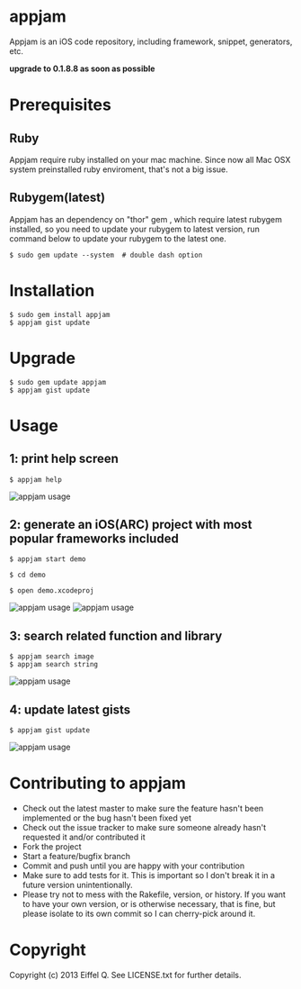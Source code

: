 appjam
=======
Appjam is an iOS code repository, including framework, snippet, generators, etc.

**upgrade to 0.1.8.8 as soon as possible**

Prerequisites
=======
Ruby
-------
Appjam require ruby installed on your mac machine. Since now all Mac OSX system preinstalled ruby enviroment, that's not a big issue. 

Rubygem(latest)
-------
Appjam has an dependency on "thor" gem , which require latest rubygem installed, so you need to update your rubygem to latest version, run command below to update your rubygem to the latest one.

	$ sudo gem update --system  # double dash option

Installation
=======
	$ sudo gem install appjam
	$ appjam gist update
	
Upgrade
=======
	$ sudo gem update appjam 
	$ appjam gist update	

Usage
=======

1: print help screen
-------
	$ appjam help
![appjam usage](https://raw.github.com/eiffelqiu/appjam/master/doc/appjam.jpg)

2: generate an iOS(ARC) project with most popular frameworks included
-------
	$ appjam start demo

	$ cd demo

	$ open demo.xcodeproj
![appjam usage](https://raw.github.com/eiffelqiu/appjam/master/doc/appjam1.png)
![appjam usage](https://raw.github.com/eiffelqiu/appjam/master/doc/appjam4.png)			

3: search related function and library
-------
	$ appjam search image
	$ appjam search string
![appjam usage](https://raw.github.com/eiffelqiu/appjam/master/doc/appjam2.png)	
	
4: update latest gists
-------
	$ appjam gist update
![appjam usage](https://raw.github.com/eiffelqiu/appjam/master/doc/appjam3.png)	

Contributing to appjam
=======
* Check out the latest master to make sure the feature hasn't been implemented or the bug hasn't been fixed yet
* Check out the issue tracker to make sure someone already hasn't requested it and/or contributed it
* Fork the project
* Start a feature/bugfix branch
* Commit and push until you are happy with your contribution
* Make sure to add tests for it. This is important so I don't break it in a future version unintentionally.
* Please try not to mess with the Rakefile, version, or history. If you want to have your own version, or is otherwise necessary, that is fine, but please isolate to its own commit so I can cherry-pick around it.

Copyright
=======
Copyright (c) 2013 Eiffel Q. See LICENSE.txt for
further details.
